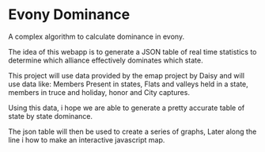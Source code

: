 Evony Dominance
==============

A complex algorithm to calculate dominance in evony.

The idea of this webapp is to generate a JSON table of real time statistics to determine which alliance effectively dominates which state.

This project will use data provided by the emap project by Daisy and will use data like:
Members Present in states, Flats and valleys held in a state, members in truce and holiday, honor and City captures.

Using this data, i hope we are able to generate a pretty accurate table of state by state dominance.

The json table will then be used to create a series of graphs, Later along the line i how to make an interactive javascript map.
